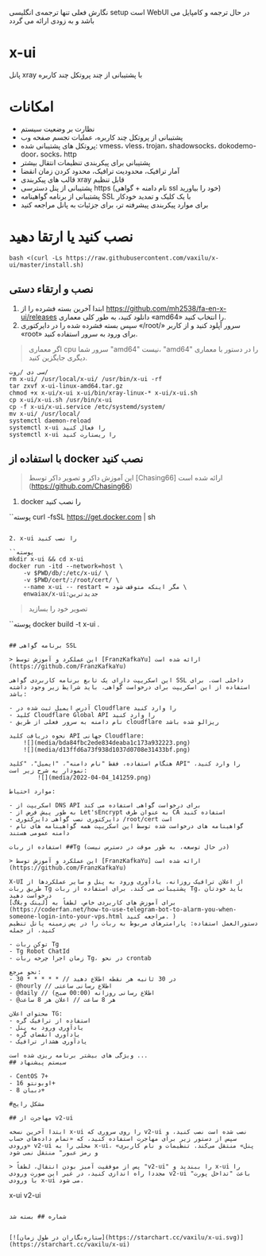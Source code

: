 نگارش فعلی تنها ترجمه‌ی انگلیسی setup است
WebUI در حال ترجمه و کامپایل می باشد و به زودی ارائه می گردد


# x-ui

پانل xray با پشتیبانی از چند پروتکل چند کاربره

# امکانات

- نظارت بر وضعیت سیستم
- پشتیبانی از پروتکل چند کاربره، عملیات تجسم صفحه وب
- پروتکل های پشتیبانی شده: vmess، vless، trojan، shadowsocks، dokodemo-door، socks، http
- پشتیبانی برای پیکربندی تنظیمات انتقال بیشتر
- آمار ترافیک، محدودیت ترافیک، محدود کردن زمان انقضا
- قالب های پیکربندی xray قابل تنظیم
- پشتیبانی از پنل دسترسی https (نام دامنه + گواهی ssl خود را بیاورید)
- پشتیبانی از برنامه گواهینامه SSL با یک کلیک و تمدید خودکار
- برای موارد پیکربندی پیشرفته تر، برای جزئیات به پانل مراجعه کنید

# نصب کنید یا ارتقا دهید

```
bash <(curl -Ls https://raw.githubusercontent.com/vaxilu/x-ui/master/install.sh)
```

## نصب و ارتقاء دستی

1. ابتدا آخرین بسته فشرده را از https://github.com/mh2538/fa-en-x-ui/releases دانلود کنید، به طور کلی معماری «amd64» را انتخاب کنید.
2. سپس بسته فشرده شده را در دایرکتوری «/root/» سرور آپلود کنید و از کاربر «root» برای ورود به سرور استفاده کنید.

> اگر معماری cpu سرور شما "amd64" نیست، "amd64" را در دستور با معماری دیگری جایگزین کنید.

```
سی دی /روت/
rm x-ui/ /usr/local/x-ui/ /usr/bin/x-ui -rf
tar zxvf x-ui-linux-amd64.tar.gz
chmod +x x-ui/x-ui x-ui/bin/xray-linux-* x-ui/x-ui.sh
cp x-ui/x-ui.sh /usr/bin/x-ui
cp -f x-ui/x-ui.service /etc/systemd/system/
mv x-ui/ /usr/local/
systemctl daemon-reload
systemctl x-ui را فعال کنید
systemctl x-ui را ریستارت کنید
```

## با استفاده از docker نصب کنید

> این آموزش داکر و تصویر داکر توسط [Chasing66] ارائه شده است (https://github.com/Chasing66)

1. docker را نصب کنید

``پوسته
curl -fsSL https://get.docker.com | sh
```

2. x-ui را نصب کنید

``پوسته
mkdir x-ui && cd x-ui
docker run -itd --network=host \
    -v $PWD/db/:/etc/x-ui/ \
    -v $PWD/cert/:/root/cert/ \
    --name x-ui -- restart = مگر اینکه متوقف شود \
    enwaiax/x-ui:جدیدترین
```

> تصویر خود را بسازید

``پوسته
docker build -t x-ui .
```

## برنامه گواهی SSL

> این عملکرد و آموزش توسط [FranzKafkaYu] ارائه شده است (https://github.com/FranzKafkaYu)

این اسکریپت دارای یک تابع برنامه کاربردی گواهی SSL داخلی است. برای استفاده از این اسکریپت برای درخواست گواهی، باید شرایط زیر وجود داشته باشد:

- آدرس ایمیل ثبت شده در Cloudflare را وارد کنید
- کلید Cloudflare Global API را وارد کنید
- نام دامنه به سرور فعلی از طریق cloudflare ریزالو شده باشد

نحوه دریافت کلید API جهانی Cloudflare:
    ![](media/bda84fbc2ede834deaba1c173a932223.png)
    ![](media/d13ffd6a73f938d1037d0708e31433bf.png)

هنگام استفاده، فقط "نام دامنه"، "ایمیل"، "کلید API" را وارد کنید، نمودار به شرح زیر است:
        ![](media/2022-04-04_141259.png)

موارد احتیاط:

- اسکریپت از DNS API برای درخواست گواهی استفاده می کند
- به طور پیش فرض از Let'sEncrypt به عنوان طرف CA استفاده کنید
- دایرکتوری نصب گواهی دایرکتوری /root/cert است
- گواهینامه های درخواست شده توسط این اسکریپت همه گواهینامه های نام دامنه عمومی هستند

استفاده از ربات ##Tg (در حال توسعه، به طور موقت در دسترس نیست)

> این عملکرد و آموزش توسط [FranzKafkaYu] ارائه شده است (https://github.com/FranzKafkaYu)

X-UI از اعلان ترافیک روزانه، یادآوری ورود به پنل و سایر عملکردها از طریق ربات Tg پشتیبانی می کند. برای استفاده از ربات Tg، باید خودتان درخواست دهید
برای آموزش های کاربردی خاص، لطفاً به [لینک وبلاگ](https://coderfan.net/how-to-use-telegram-bot-to-alarm-you-when-someone-login-into-your-vps.html مراجعه کنید. )
دستورالعمل استفاده: پارامترهای مربوط به ربات را در پس زمینه پانل تنظیم کنید، از جمله

- توکن ربات Tg
- Tg Robot ChatId
- زمان اجرا چرخه ربات Tg، در نحو crontab

نحو مرجع:
- 30 * * * * * // در 30 ثانیه هر نقطه اطلاع دهید
- @hourly // اطلاع رسانی ساعتی
- @daily // اطلاع رسانی روزانه (00:00 صبح)
- @هر 8 ساعت // اعلان هر 8 ساعت

محتوای اعلان TG:
- استفاده از ترافیک گره
- یادآوری ورود به پنل
- یادآوری انقضای گره
- یادآوری هشدار ترافیک

ویژگی های بیشتر برنامه ریزی شده است ...
## سیستم پیشنهاد

- CentOS 7+
- اوبونتو 16+
- دبیان 8+

#مشکل رایج

## مهاجرت از v2-ui

ابتدا آخرین نسخه x-ui را روی سروری که v2-ui نصب شده است نصب کنید، و سپس از دستور زیر برای مهاجرت استفاده کنید، که «تمام داده‌های حساب ورودی» v2-ui محلی را به x-ui، «پنل» منتقل می‌کند. تنظیمات و نام کاربری و رمز عبور" منتقل نمی شود

> پس از موفقیت آمیز بودن انتقال، لطفاً "v2-ui" را ببندید و x-ui را مجددا راه اندازی کنید، در غیر این صورت ورودی v2-ui باعث "تداخل پورت" با ورودی x-ui می شود.

```
x-ui v2-ui
```

شماره ## بسته شد


[![ستاره‌نگاران در طول زمان](https://starchart.cc/vaxilu/x-ui.svg)](https://starchart.cc/vaxilu/x-ui)
